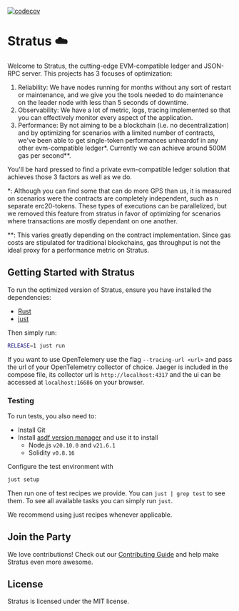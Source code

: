 [![codecov](https://codecov.io/github/cloudwalk/stratus/graph/badge.svg?token=D1795GHLG6)](https://codecov.io/github/cloudwalk/stratus)

# Stratus ☁️

Welcome to Stratus, the cutting-edge EVM-compatible ledger and JSON-RPC server. This projects has 3 focuses of optimization:

1. Reliability: We have nodes running for months without any sort of restart or maintenance, and we give you the tools needed to do maintenance on the leader node with less than 5 seconds of downtime.
2. Observability: We have a lot of metric, logs, tracing implemented so that you can effectively monitor every aspect of the application.
3. Performance: By not aiming to be a blockchain (i.e. no decentralization) and by optimizing for scenarios with a limited number of contracts, we've been able to get single-token performances unheardof in any other evm-compatible ledger*. Currently we can achieve around 500M gas per second**. 

You'll be hard pressed to find a private evm-compatible ledger solution that achieves those 3 factors as well as we do.

*: Although you can find some that can do more GPS than us, it is measured on scenarios were the contracts are completely independent, such as n separate erc20-tokens. These types of executions can be parallelized, but we removed this feature from stratus in favor of optimizing for scenarios where transactions are mostly dependant on one another.


**: This varies greatly depending on the contract implementation. Since gas costs are stipulated for traditional blockchains, gas throughput is not the ideal proxy for a performance metric on Stratus.

## Getting Started with Stratus

To run the optimized version of Stratus, ensure you have installed the dependencies:

- [Rust](https://www.rust-lang.org/tools/install)
- [just](https://github.com/casey/just)

Then simply run:

```bash
RELEASE=1 just run
```

If you want to use OpenTelemery use the flag `--tracing-url <url>` and pass
the url of your OpenTelemetry collector of choice. Jaeger is included in the compose
file, its collector url is `http://localhost:4317` and the ui can be accessed at
`localhost:16686` on your browser.

### Testing

To run tests, you also need to:

- Install Git
- Install [asdf version manager](https://asdf-vm.com/) and use it to install
  + Node.js `v20.10.0` and `v21.6.1`
  + Solidity `v0.8.16`

Configure the test environment with

```bash
just setup
```

Then run one of test recipes we provide. You can `just | grep test` to see them.
To see all available tasks you can simply run `just`.

We recommend using just recipes whenever applicable.

## Join the Party

We love contributions! Check out our [Contributing Guide](CONTRIBUTING.md) and help make Stratus even more awesome.

## License

Stratus is licensed under the MIT license.
